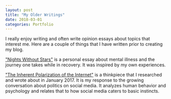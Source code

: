 ```yaml
---
layout: post
title: "My Older Writings"
date: 2018-03-01
categories: Portfolio
---
```


I really enjoy writing and often write opinion essays about topics that interest me. Here are a couple of things that I have written prior to creating my blog.

["Nights Without Stars"](/resources/documents/nights-without-stars.pdf) is a personal essay about mental illness and the journey one takes while in recovery. It was inspired by my own experiences.

["The Inherent Polarization of the Internet"](/resources/documents/inherent-polarization-of-the-internet.pdf) is a thinkpiece that I researched and wrote about in January 2017. It is my response to the growing conversation about politics on social media. It analyzes human behavior and psychology and relates that to how social media caters to basic instincts.
